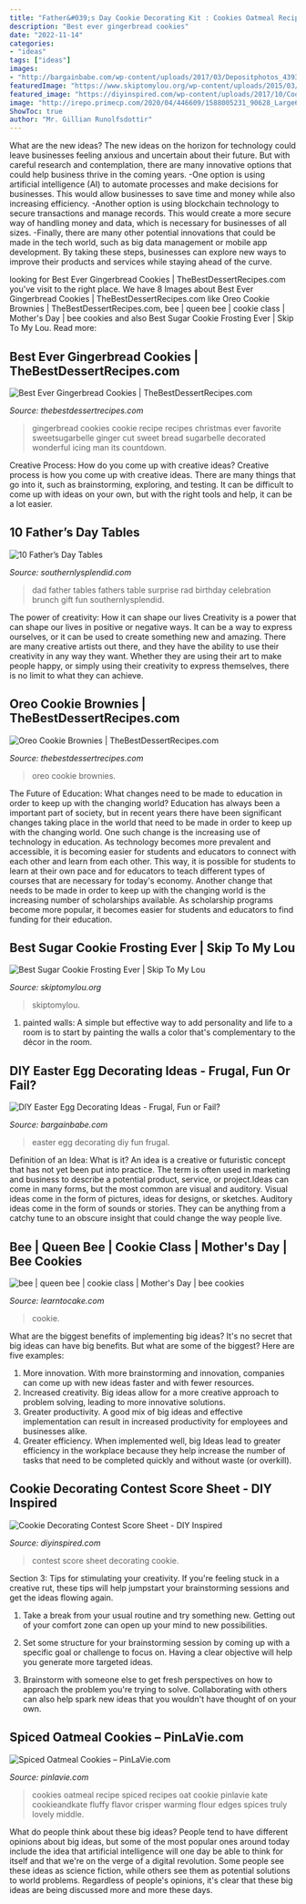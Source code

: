 ```yaml
---
title: "Father&#039;s Day Cookie Decorating Kit : Cookies Oatmeal Recipe Spiced Recipes Oat Cookie Pinlavie Kate Cookieandkate Fluffy Flavor Crisper Warming Flour Edges Spices Truly Lovely Middle"
description: "Best ever gingerbread cookies"
date: "2022-11-14"
categories:
- "ideas"
tags: ["ideas"]
images:
- "http://bargainbabe.com/wp-content/uploads/2017/03/Depositphotos_43932117_l-2015.jpg"
featuredImage: "https://www.skiptomylou.org/wp-content/uploads/2015/03/sugar-cookie-frosting-recipe.jpg"
featured_image: "https://diyinspired.com/wp-content/uploads/2017/10/Cookie-Decorating-Contest-Score-Sheet-pdf.jpg"
image: "http://irepo.primecp.com/2020/04/446609/1588005231_90628_Large600_ID-3685167.jpg?v=3685167"
ShowToc: true
author: "Mr. Gillian Runolfsdottir"
---
```



What are the new ideas?
The new ideas on the horizon for technology could leave businesses feeling anxious and uncertain about their future. But with careful research and contemplation, there are many innovative options that could help business thrive in the coming years. 
-One option is using artificial intelligence (AI) to automate processes and make decisions for businesses. This would allow businesses to save time and money while also increasing efficiency. 
-Another option is using blockchain technology to secure transactions and manage records. This would create a more secure way of handling money and data, which is necessary for businesses of all sizes. 
-Finally, there are many other potential innovations that could be made in the tech world, such as big data management or mobile app development. By taking these steps, businesses can explore new ways to improve their products and services while staying ahead of the curve.

	

		
looking for Best Ever Gingerbread Cookies | TheBestDessertRecipes.com you've visit to the right place. We have 8 Images about Best Ever Gingerbread Cookies | TheBestDessertRecipes.com like Oreo Cookie Brownies | TheBestDessertRecipes.com, bee | queen bee | cookie class | Mother&#039;s Day | bee cookies and also Best Sugar Cookie Frosting Ever | Skip To My Lou. Read more:
		
    
## Best Ever Gingerbread Cookies | TheBestDessertRecipes.com

<img loading=lazy src="http://irepo.primecp.com/2015/07/230468/best-ever-gingerbread-cookies_Large600_ID-1116043.jpg?v=1116043" onerror="this.onerror=null;this.src='https://tse3.mm.bing.net/th?id=OIP.ugOgsjPCtIwfgJRt0OCdRwHaKD&amp;pid=15.1';" alt="Best Ever Gingerbread Cookies | TheBestDessertRecipes.com">

_Source: thebestdessertrecipes.com_

>gingerbread cookies cookie recipe recipes christmas ever favorite sweetsugarbelle ginger cut sweet bread sugarbelle decorated wonderful icing man its countdown. 

	

Creative Process: How do you come up with creative ideas?
Creative process is how you come up with creative ideas. There are many things that go into it, such as brainstorming, exploring, and testing. It can be difficult to come up with ideas on your own, but with the right tools and help, it can be a lot easier.

    
## 10 Father’s Day Tables

<img loading=lazy src="http://www.southernlysplendid.com/wp-content/uploads/2017/06/dad6.jpg" onerror="this.onerror=null;this.src='https://tse3.mm.bing.net/th?id=OIP.zdCG1A-W4uj9XXYk1nOQ8wHaLp&amp;pid=15.1';" alt="10 Father’s Day Tables">

_Source: southernlysplendid.com_

>dad father tables fathers table surprise rad birthday celebration brunch gift fun southernlysplendid. 

	

The power of creativity: How it can shape our lives
Creativity is a power that can shape our lives in positive or negative ways. It can be a way to express ourselves, or it can be used to create something new and amazing. There are many creative artists out there, and they have the ability to use their creativity in any way they want. Whether they are using their art to make people happy, or simply using their creativity to express themselves, there is no limit to what they can achieve.

    
## Oreo Cookie Brownies | TheBestDessertRecipes.com

<img loading=lazy src="http://irepo.primecp.com/2020/04/446609/1588005231_90628_Large600_ID-3685167.jpg?v=3685167" onerror="this.onerror=null;this.src='https://tse4.mm.bing.net/th?id=OIP.AGm6JFqfZkPRc8zPSMYWUQHaLH&amp;pid=15.1';" alt="Oreo Cookie Brownies | TheBestDessertRecipes.com">

_Source: thebestdessertrecipes.com_

>oreo cookie brownies. 

	

The Future of Education: What changes need to be made to education in order to keep up with the changing world?
Education has always been a important part of society, but in recent years there have been significant changes taking place in the world that need to be made in order to keep up with the changing world. One such change is the increasing use of technology in education. As technology becomes more prevalent and accessible, it is becoming easier for students and educators to connect with each other and learn from each other. This way, it is possible for students to learn at their own pace and for educators to teach different types of courses that are necessary for today's economy. Another change that needs to be made in order to keep up with the changing world is the increasing number of scholarships available. As scholarship programs become more popular, it becomes easier for students and educators to find funding for their education.

    
## Best Sugar Cookie Frosting Ever | Skip To My Lou

<img loading=lazy src="https://www.skiptomylou.org/wp-content/uploads/2015/03/sugar-cookie-frosting-recipe.jpg" onerror="this.onerror=null;this.src='https://tse2.mm.bing.net/th?id=OIP.3R8UfJEif5zNRWU6CvAzSgHaLH&amp;pid=15.1';" alt="Best Sugar Cookie Frosting Ever | Skip To My Lou">

_Source: skiptomylou.org_

>skiptomylou. 

	

1. painted walls: A simple but effective way to add personality and life to a room is to start by painting the walls a color that's complementary to the décor in the room.

    
## DIY Easter Egg Decorating Ideas - Frugal, Fun Or Fail?

<img loading=lazy src="http://bargainbabe.com/wp-content/uploads/2017/03/Depositphotos_43932117_l-2015.jpg" onerror="this.onerror=null;this.src='https://tse2.mm.bing.net/th?id=OIP.omTFmDfK4dDTaUYnhyuS-wHaE8&amp;pid=15.1';" alt="DIY Easter Egg Decorating Ideas - Frugal, Fun or Fail?">

_Source: bargainbabe.com_

>easter egg decorating diy fun frugal. 

	

Definition of an Idea: What is it?
An idea is a creative or futuristic concept that has not yet been put into practice. The term is often used in marketing and business to describe a potential product, service, or project.Ideas can come in many forms, but the most common are visual and auditory. Visual ideas come in the form of pictures, ideas for designs, or sketches. Auditory ideas come in the form of sounds or stories. They can be anything from a catchy tune to an obscure insight that could change the way people live.

    
## Bee | Queen Bee | Cookie Class | Mother&#039;s Day | Bee Cookies

<img loading=lazy src="https://learntocake.com/wp-content/uploads/2021/04/43E6D8CA-D02D-4D10-98D9-E3F9EC9DE818.jpeg" onerror="this.onerror=null;this.src='https://tse4.mm.bing.net/th?id=OIP.8fk7LEQvWMNKiQ6wg0DAPAHaFk&amp;pid=15.1';" alt="bee | queen bee | cookie class | Mother&#039;s Day | bee cookies">

_Source: learntocake.com_

>cookie. 

	

What are the biggest benefits of implementing big ideas?
It's no secret that big ideas can have big benefits. But what are some of the biggest? Here are five examples: 
1. More innovation. With more brainstorming and innovation, companies can come up with new ideas faster and with fewer resources. 
2. Increased creativity. Big ideas allow for a more creative approach to problem solving, leading to more innovative solutions. 
3. Greater productivity. A good mix of big ideas and effective implementation can result in increased productivity for employees and businesses alike. 
4. Greater efficiency. When implemented well, big Ideas lead to greater efficiency in the workplace because they help increase the number of tasks that need to be completed quickly and without waste (or overkill).

    
## Cookie Decorating Contest Score Sheet - DIY Inspired

<img loading=lazy src="https://diyinspired.com/wp-content/uploads/2017/10/Cookie-Decorating-Contest-Score-Sheet-pdf.jpg" onerror="this.onerror=null;this.src='https://tse2.mm.bing.net/th?id=OIP.mFN9CJRzCmnFbBkxAjdFaAHaJl&amp;pid=15.1';" alt="Cookie Decorating Contest Score Sheet - DIY Inspired">

_Source: diyinspired.com_

>contest score sheet decorating cookie. 

	

Section 3: Tips for stimulating your creativity.
If you're feeling stuck in a creative rut, these tips will help jumpstart your brainstorming sessions and get the ideas flowing again.
1. Take a break from your usual routine and try something new. Getting out of your comfort zone can open up your mind to new possibilities.

2. Set some structure for your brainstorming session by coming up with a specific goal or challenge to focus on. Having a clear objective will help you generate more targeted ideas.

3. Brainstorm with someone else to get fresh perspectives on how to approach the problem you're trying to solve. Collaborating with others can also help spark new ideas that you wouldn't have thought of on your own.

    
## Spiced Oatmeal Cookies – PinLaVie.com

<img loading=lazy src="http://pinlavie.com/system/posts/pictures/9955/best-oatmeal-cookies-recipe-2.jpg" onerror="this.onerror=null;this.src='https://tse1.mm.bing.net/th?id=OIP.JP1IRTr4BWc6XfPNgIsAzQHaKL&amp;pid=15.1';" alt="Spiced Oatmeal Cookies – PinLaVie.com">

_Source: pinlavie.com_

>cookies oatmeal recipe spiced recipes oat cookie pinlavie kate cookieandkate fluffy flavor crisper warming flour edges spices truly lovely middle. 

	

What do people think about these big ideas?
People tend to have different opinions about big ideas, but some of the most popular ones around today include the idea that artificial intelligence will one day be able to think for itself and that we're on the verge of a digital revolution. Some people see these ideas as science fiction, while others see them as potential solutions to world problems. Regardless of people's opinions, it's clear that these big ideas are being discussed more and more these days.

